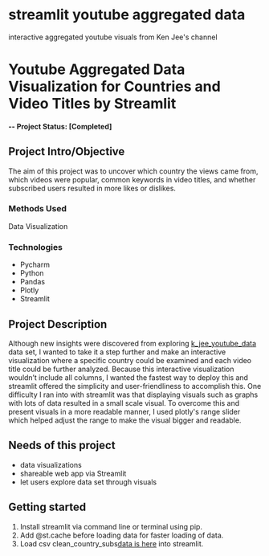# streamlit youtube aggregated data
interactive aggregated youtube visuals from Ken Jee's channel


# Youtube Aggregated Data Visualization for Countries and Video Titles by Streamlit

#### -- Project Status: [Completed]


## Project Intro/Objective
The aim of this project was to uncover which country the views came from, which videos were popular, common keywords in video titles, and whether subscribed users resulted in more likes or dislikes. 


### Methods Used
Data Visualization


### Technologies
* Pycharm
* Python
* Pandas
* Plotly
* Streamlit


## Project Description
Although new insights were discovered from exploring [k_jee_youtube_data](https://github.com/Vitz2007/k_jee_youtube_data/blob/main/notebook/kjee_yt_analysis.ipynb) data set, I wanted to take it a step further and make an interactive visualization where a specific country could be examined and each video title could be further analyzed. 
Because this interactive visualization wouldn’t include all columns, I wanted the fastest way to deploy this and streamlit offered the simplicity and user-friendliness to accomplish this.
One difficulty I ran into with streamlit was that displaying visuals such as graphs with lots of data resulted in a small scale visual. To overcome this and present visuals in a more readable manner, I used plotly's range slider which helped adjust the range to make the visual bigger and readable.


## Needs of this project
- data visualizations
- shareable web app via Streamlit
- let users explore data set through visuals


## Getting started
1. Install streamlit via command line or terminal using pip.
2. Add @st.cache before loading data for faster loading of data.
3. Load csv clean_country_subs[data is here](https://github.com/Vitz2007/streamlit_youtube_agg-app/raw/main/clean_country_subs) into streamlit.


